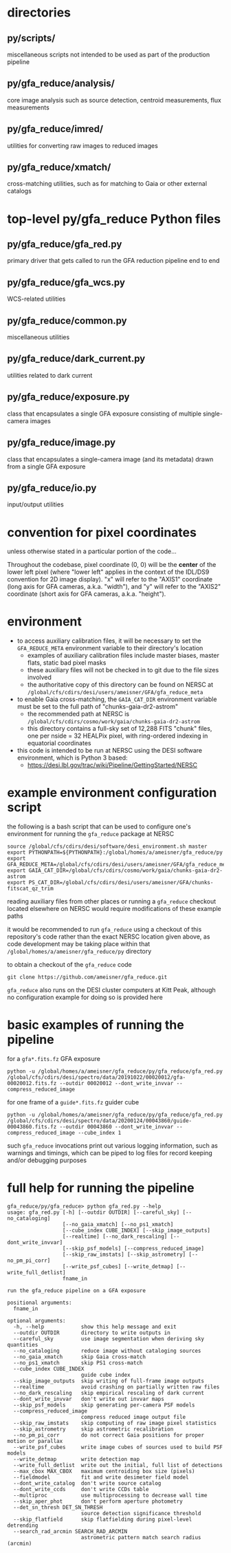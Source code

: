 # directories

## py/scripts/
miscellaneous scripts not intended to be used as part of the production pipeline

## py/gfa_reduce/analysis/
core image analysis such as source detection, centroid measurements, flux measurements

## py/gfa_reduce/imred/
utilities for converting raw images to reduced images

## py/gfa_reduce/xmatch/
cross-matching utilities, such as for matching to Gaia or other external catalogs

# top-level py/gfa_reduce Python files

## py/gfa_reduce/gfa_red.py
primary driver that gets called to run the GFA reduction pipeline end to end

## py/gfa_reduce/gfa_wcs.py
WCS-related utilities

## py/gfa_reduce/common.py
miscellaneous utilities

## py/gfa_reduce/dark_current.py
utilities related to dark current

## py/gfa_reduce/exposure.py
class that encapsulates a single GFA exposure consisting of multiple single-camera images

## py/gfa_reduce/image.py
class that encapsulates a single-camera image (and its metadata) drawn from a single GFA exposure

## py/gfa_reduce/io.py
input/output utilities

# convention for pixel coordinates
unless otherwise stated in a particular portion of the code...

Throughout the codebase, pixel coordinate (0, 0) will be the **center** of the lower left pixel (where "lower left" applies in the context of the IDL/DS9 convention for 2D image display). "x" will refer to the "AXIS1" coordinate (long axis for GFA cameras, a.k.a. "width"), and "y" will refer to the "AXIS2" coordinate (short axis for GFA cameras, a.k.a. "height").

# environment
* to access auxiliary calibration files, it will be necessary to set the `GFA_REDUCE_META` environment variable to their directory's location
  * examples of auxiliary calibration files include master biases, master flats, static bad pixel masks
  * these auxiliary files will not be checked in to git due to the file sizes involved
  * the authoritative copy of this directory can be found on NERSC at `/global/cfs/cdirs/desi/users/ameisner/GFA/gfa_reduce_meta`
* to enable Gaia cross-matching, the `GAIA_CAT_DIR` environment variable must be set to the full path of "chunks-gaia-dr2-astrom"
  * the recommended path at NERSC is `/global/cfs/cdirs/cosmo/work/gaia/chunks-gaia-dr2-astrom`
  * this directory contains a full-sky set of 12,288 FITS "chunk" files, one per nside = 32 HEALPix pixel, with ring-ordered indexing in equatorial coordinates
* this code is intended to be run at NERSC using the DESI software environment, which is Python 3 based:
  * https://desi.lbl.gov/trac/wiki/Pipeline/GettingStarted/NERSC

# example environment configuration script

the following is a bash script that can be used to configure one's environment for running the `gfa_reduce` package at NERSC

    source /global/cfs/cdirs/desi/software/desi_environment.sh master
    export PYTHONPATH=${PYTHONPATH}:/global/homes/a/ameisner/gfa_reduce/py
    export GFA_REDUCE_META=/global/cfs/cdirs/desi/users/ameisner/GFA/gfa_reduce_meta
    export GAIA_CAT_DIR=/global/cfs/cdirs/cosmo/work/gaia/chunks-gaia-dr2-astrom
    export PS_CAT_DIR=/global/cfs/cdirs/desi/users/ameisner/GFA/chunks-fitscat_qz_trim

reading auxiliary files from other places or running a `gfa_reduce` checkout located elsewhere on NERSC would require modifications of these example paths

it would be recommended to run `gfa_reduce` using a checkout of this repository's code rather than the exact NERSC location given above, as code development may be taking place within that `/global/homes/a/ameisner/gfa_reduce/py` directory

to obtain a checkout of the `gfa_reduce` code

    git clone https://github.com/ameisner/gfa_reduce.git

`gfa_reduce` also runs on the DESI cluster computers at Kitt Peak, although no configuration example for doing so is provided here

# basic examples of running the pipeline

for a `gfa*.fits.fz` GFA exposure

    python -u /global/homes/a/ameisner/gfa_reduce/py/gfa_reduce/gfa_red.py /global/cfs/cdirs/desi/spectro/data/20191022/00020012/gfa-00020012.fits.fz --outdir 00020012 --dont_write_invvar --compress_reduced_image

for one frame of a `guide*.fits.fz` guider cube

    python -u /global/homes/a/ameisner/gfa_reduce/py/gfa_reduce/gfa_red.py /global/cfs/cdirs/desi/spectro/data/20200124/00043860/guide-00043860.fits.fz --outdir 00043860 --dont_write_invvar --compress_reduced_image --cube_index 1

such `gfa_reduce` invocations print out various logging information, such as warnings and timings, which can be piped to log files for record keeping and/or debugging purposes

# full help for running the pipeline

    gfa_reduce/py/gfa_reduce> python gfa_red.py --help
    usage: gfa_red.py [-h] [--outdir OUTDIR] [--careful_sky] [--no_cataloging]
                      [--no_gaia_xmatch] [--no_ps1_xmatch]
                      [--cube_index CUBE_INDEX] [--skip_image_outputs]
                      [--realtime] [--no_dark_rescaling] [--dont_write_invvar]
                      [--skip_psf_models] [--compress_reduced_image]
                      [--skip_raw_imstats] [--skip_astrometry] [--no_pm_pi_corr]
                      [--write_psf_cubes] [--write_detmap] [--write_full_detlist]
                      fname_in

    run the gfa_reduce pipeline on a GFA exposure

    positional arguments:
      fname_in

    optional arguments:
      -h, --help            show this help message and exit
      --outdir OUTDIR       directory to write outputs in
      --careful_sky         use image segmentation when deriving sky quantities
      --no_cataloging       reduce image without cataloging sources
      --no_gaia_xmatch      skip Gaia cross-match
      --no_ps1_xmatch       skip PS1 cross-match
      --cube_index CUBE_INDEX
                            guide cube index
      --skip_image_outputs  skip writing of full-frame image outputs
      --realtime            avoid crashing on partially written raw files
      --no_dark_rescaling   skip empirical rescaling of dark current
      --dont_write_invvar   don't write out invvar maps
      --skip_psf_models     skip generating per-camera PSF models
      --compress_reduced_image
                            compress reduced image output file
      --skip_raw_imstats    skip computing of raw image pixel statistics
      --skip_astrometry     skip astrometric recalibration
      --no_pm_pi_corr       do not correct Gaia positions for proper motion or parallax
      --write_psf_cubes     write image cubes of sources used to build PSF models
      --write_detmap        write detection map
      --write_full_detlist  write out the initial, full list of detections
      --max_cbox MAX_CBOX   maximum centroiding box size (pixels)
      --fieldmodel          fit and write desimeter field model
      --dont_write_catalog  don't write source catalog
      --dont_write_ccds     don't write CCDs table
      --multiproc           use multiprocessing to decrease wall time
      --skip_aper_phot      don't perform aperture photometry
      --det_sn_thresh DET_SN_THRESH
                            source detection significance threshold
      --skip_flatfield      skip flatfielding during pixel-level detrending
      --search_rad_arcmin SEARCH_RAD_ARCMIN
                            astrometric pattern match search radius (arcmin)

